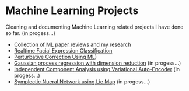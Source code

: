# Machine Learning Projects

Cleaning and documenting Machine Learning related projects I have done so far. (in progess...)

- [Collection of ML paper reviews and my research](./PaperReview/README.md)   
- [Realtime Facial Expression Classification](./FacialExpression/FacialExpression.md)
- [Perturbative Correction Using ML](./PerturbativeCorrection/PerturbativeCorrection.md))
- [Gaussian process regression with dimension reduction](./GP4Optim/GP4Optim.md)   (in progess...)
- [Independent Component Analysis using Variational Auto-Encoder]()   (in progess...)
- [Symplectic Nueral Network using Lie Map]()   (in progess...)
